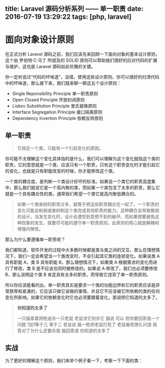 title: Laravel 源码分析系列 —— 单一职责
date: 2016-07-19 13:29:22
tags: [php, laravel]
---

# 面向对象设计原则

在正式分析 Laravel 源码之前，我们应该先来回顾一下面向对象的基本设计原则，这个由 罗伯特·C·马丁 所提及的 SOLID 原则可以帮助我们很好的应对代码的扩展与维护，这也是 Laravel 源码如此优雅的关键。

你一定听说过“代码的坏味道”，没错，使用这些设计原则，你可以很好的扫清代码中的坏味道，那么接下来，我们就来聊一聊这五个设计原则：
- Single Reponsibility Principle 单一职责原则
- Open Closed Principle 开放封闭原则
- Liskov Substitution Principle 里氏替换原则
- Interface Segregation Principle 接口隔离原则
- Dependency Invertion Principle 依赖反转原则

## 单一职责

> 它规定一个类，只能有一个引起变化的原因。

你可能不太理解这个变化具体指的是什么，我们可以理解为这个变化就指这个类的职责，它的意思就是一个类，应该只有一个职责，只有这个职责变化时才能引起它的变化，也就是只有职能改变的时候，你才能修改这个类。

一个类的耦合度，是判断一个类设计好坏的标准。如果说一个类它的职责高度集中，那么我们就说它是一个高内聚的类，而如果一个类包含了太多的职责，那么它就是一个具有耦合性的类。通常我们希望一个类它是高内聚低耦合的。

> 如果一个类承担的职责过多，就等于把这些职责耦合在一起了。一个职责的变化可能会削弱或者抑制这个类完成其他职责的能力。这种耦合会导致脆弱的设计，当发生变化时，设计会遭受到意想不到的破坏。而如果想要避免这种现象的发生，就要尽可能的遵守单一职责原则。此原则的核心就是解耦和增强内聚性。


那么为什么要遵循单一职责呢？

我们都知道，软件开发的过程中大多数时候都是类与类之间的交互，那么在理想情况下，我们一定会希望当一个类改变时，不会引起其它类的连锁变化。如果说类 A 具有职能 A，类 B 具有职能 B，那么理想情况下，如果类 A 根据需求的变化而进行了修改，类 B 是不应该也同时被修改的。如果说 A 修改了，我们也必须要修改 B，那么说明这个类 B 肯定具有太多的职责，而导致它违背了单一职责原则。

所以你应该能看的出，单一职责其实是要求一个类的功能边界和它的职责应该是非常狭窄和紧凑的，它应该只做它该做的事情，并且它不应该被它所依赖的类的任何变化所影响。如果它的依赖变化时它也必须要跟着变化，那说明它知道的太多了。

> **你知道的太多了**
> 
> 一只猫拿着把枪追杀一只老鼠 
> 老鼠求它别杀它
> 猫说 可以 但你要回答我一个问题 1加1等于几
> 等于二 老鼠说
> 猫一枪把老鼠打死了 
> 老鼠垂死挣扎问道 我答对了为什么还要杀我 
> 猫回答道 你知道的太多了

## 实战

为了更好的理解这个原则，我们来举个例子看一下，考察一下下面的类：


